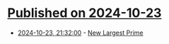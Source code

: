 # [Published on 2024-10-23](index.md)

* [2024-10-23, 21:32:00](https://soylentnews.org/article.pl?sid=24/10/22/1842258&from=rss) - [New Largest Prime](https://soylentnews.org/article.pl?sid=24/10/22/1842258&from=rss)
